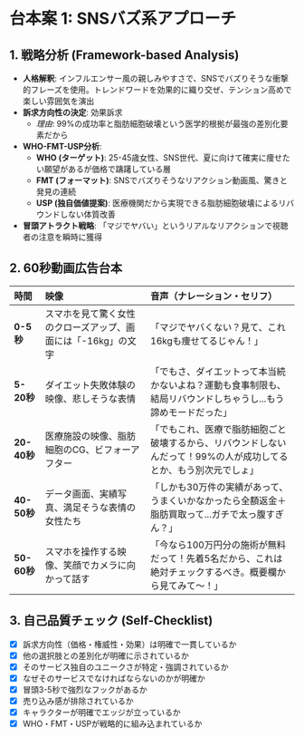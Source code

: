 # 台本案 1: SNSバズ系アプローチ

## 1. 戦略分析 (Framework-based Analysis)

* **人格解釈**: インフルエンサー風の親しみやすさで、SNSでバズりそうな衝撃的フレーズを使用。トレンドワードを効果的に織り交ぜ、テンション高めで楽しい雰囲気を演出
* **訴求方向性の決定**: 効果訴求
  * *理由*: 99%の成功率と脂肪細胞破壊という医学的根拠が最強の差別化要素だから
* **WHO-FMT-USP分析**:
  * **WHO (ターゲット)**: 25-45歳女性、SNS世代、夏に向けて確実に痩せたい願望があるが価格で躊躇している層
  * **FMT (フォーマット)**: SNSでバズりそうなリアクション動画風、驚きと発見の連続
  * **USP (独自価値提案)**: 医療機関だから実現できる脂肪細胞破壊によるリバウンドしない体質改善
* **冒頭アトラクト戦略**: 「マジでヤバい」というリアルなリアクションで視聴者の注意を瞬時に獲得

## 2. 60秒動画広告台本

| 時間 | 映像 | 音声（ナレーション・セリフ） |
| :-------- | :--------------------------------- | :--------------------------------------------------------- |
| **0-5秒** | スマホを見て驚く女性のクローズアップ、画面には「-16kg」の文字 | 「マジでヤバくない？見て、これ16kgも痩せてるじゃん！」 |
| **5-20秒** | ダイエット失敗体験の映像、悲しそうな表情 | 「でもさ、ダイエットって本当続かないよね？運動も食事制限も、結局リバウンドしちゃうし...もう諦めモードだった」 |
| **20-40秒** | 医療施設の映像、脂肪細胞のCG、ビフォーアフター | 「でもこれ、医療で脂肪細胞ごと破壊するから、リバウンドしないんだって！99%の人が成功してるとか、もう別次元でしょ」 |
| **40-50秒** | データ画面、実績写真、満足そうな表情の女性たち | 「しかも30万件の実績があって、うまくいかなかったら全額返金＋脂肪買取って...ガチで太っ腹すぎん？」 |
| **50-60秒** | スマホを操作する映像、笑顔でカメラに向かって話す | 「今なら100万円分の施術が無料だって！先着5名だから、これは絶対チェックするべき。概要欄から見てみて〜！」 |

## 3. 自己品質チェック (Self-Checklist)

- [x] 訴求方向性（価格・権威性・効果）は明確で一貫しているか
- [x] 他の選択肢との差別化が明確に示されているか
- [x] そのサービス独自のユニークさが特定・強調されているか
- [x] なぜそのサービスでなければならないのかが明確か
- [x] 冒頭3-5秒で強烈なフックがあるか
- [x] 売り込み感が排除されているか
- [x] キャラクターが明確でエッジが立っているか
- [x] WHO・FMT・USPが戦略的に組み込まれているか